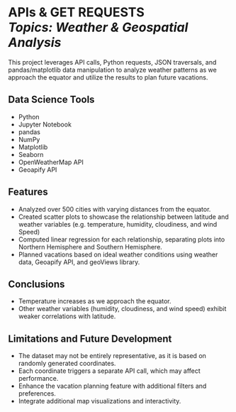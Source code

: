 <h1 align="left">APIs & GET REQUESTS<br><i>Topics: Weather & Geospatial Analysis</i> </h1> 

<p>This project leverages API calls, Python requests, JSON traversals, and pandas/matplotlib data manipulation to analyze weather patterns as we approach the equator and utilize the results to plan future vacations.
</p>

## Data Science Tools
- Python
- Jupyter Notebook
- pandas
- NumPy
- Matplotlib
- Seaborn
- OpenWeatherMap API
- Geoapify API

## Features
- Analyzed over 500 cities with varying distances from the equator.
- Created scatter plots to showcase the relationship between latitude and weather variables (e.g. temperature, humidity, cloudiness, and wind Speed)
- Computed linear regression for each relationship, separating plots into Northern Hemisphere and Southern Hemisphere.
- Planned vacations based on ideal weather conditions using weather data, Geoapify API, and geoViews library.

## Conclusions
- Temperature increases as we approach the equator.
- Other weather variables (humidity, cloudiness, and wind speed) exhibit weaker correlations with latitude.

## Limitations and Future Development
- The dataset may not be entirely representative, as it is based on randomly generated coordinates.
- Each coordinate triggers a separate API call, which may affect performance.
- Enhance the vacation planning feature with additional filters and preferences.
- Integrate additional map visualizations and interactivity.
